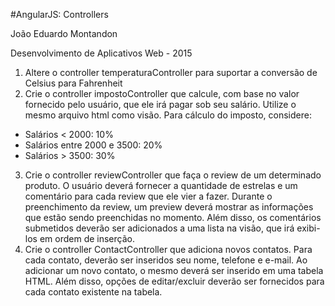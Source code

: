 #AngularJS: Controllers

João Eduardo Montandon

Desenvolvimento de Aplicativos Web - 2015

1. Altere o controller temperaturaController para suportar a conversão de Celsius para Fahrenheit
2. Crie o controller impostoController que calcule, com base no valor fornecido pelo usuário, que ele irá pagar sob seu salário. Utilize o mesmo arquivo html como visão. Para cálculo do imposto, considere:
  * Salários < 2000: 10%
  * Salários entre 2000 e 3500: 20%
  * Salários > 3500: 30%
3. Crie o controller reviewController que faça o review de um determinado produto. O usuário deverá fornecer a quantidade de estrelas e um comentário para cada review que ele vier a fazer. Durante o preenchimento da review, um preview deverá mostrar as informações que estão sendo preenchidas no momento. Além disso, os comentários submetidos deverão ser adicionados a uma lista na visão, que irá exibi-los em ordem de inserção.
4. Crie o controller ContactController que adiciona novos contatos. Para cada contato, deverão ser inseridos seu nome, telefone e e-mail. Ao adicionar um novo contato, o mesmo deverá ser inserido em uma tabela HTML. Além disso, opções de editar/excluir deverão ser fornecidos para cada contato existente na tabela.
